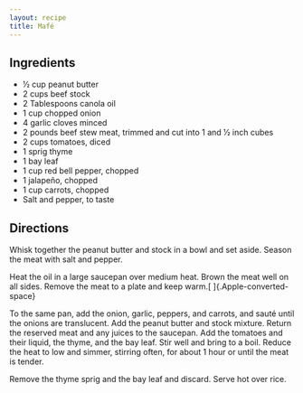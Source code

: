 ```yaml
---
layout: recipe
title: Mafé
---
```


## Ingredients

* 1⁄2 cup peanut butter
* 2 cups beef stock
* 2 Tablespoons canola oil
* 1 cup chopped onion
* 4 garlic cloves minced
* 2 pounds beef stew meat, trimmed and cut into 1 and 1⁄2 inch cubes
* 2 cups tomatoes, diced
* 1 sprig thyme
* 1 bay leaf
* 1 cup red bell pepper, chopped
* 1 jalapeño, chopped
* 1 cup carrots, chopped
* Salt and pepper, to taste

## Directions

Whisk together the peanut butter and stock in a bowl and set aside.
Season the meat with salt and pepper.

Heat the oil in a large saucepan over medium heat. Brown the meat well
on all sides. Remove the meat to a plate and keep
warm.[ ]{.Apple-converted-space}

To the same pan, add the onion, garlic, peppers, and carrots, and sauté
until the onions are translucent. Add the peanut butter and stock
mixture. Return the reserved meat and any juices to the saucepan. Add
the tomatoes and their liquid, the thyme, and the bay leaf. Stir well
and bring to a boil. Reduce the heat to low and simmer, stirring often,
for about 1 hour or until the meat is tender.

Remove the thyme sprig and the bay leaf and discard. Serve hot over
rice.

